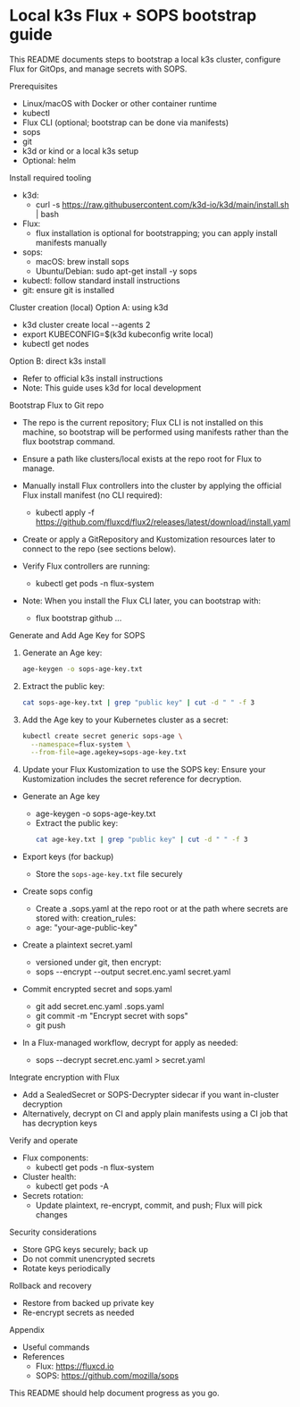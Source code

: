 # Local k3s Flux + SOPS bootstrap guide

This README documents steps to bootstrap a local k3s cluster, configure Flux for GitOps, and manage secrets with SOPS.

Prerequisites
- Linux/macOS with Docker or other container runtime
- kubectl
- Flux CLI (optional; bootstrap can be done via manifests)
- sops
- git
- k3d or kind or a local k3s setup
- Optional: helm

Install required tooling
- k3d:
  - curl -s https://raw.githubusercontent.com/k3d-io/k3d/main/install.sh | bash
- Flux:
  - flux installation is optional for bootstrapping; you can apply install manifests manually
- sops:
  - macOS: brew install sops
  - Ubuntu/Debian: sudo apt-get install -y sops
- kubectl: follow standard install instructions
- git: ensure git is installed

Cluster creation (local)
Option A: using k3d
- k3d cluster create local --agents 2
- export KUBECONFIG=$(k3d kubeconfig write local)
- kubectl get nodes

Option B: direct k3s install
- Refer to official k3s install instructions
- Note: This guide uses k3d for local development

Bootstrap Flux to Git repo
- The repo is the current repository; Flux CLI is not installed on this machine, so bootstrap will be performed using manifests rather than the flux bootstrap command.
- Ensure a path like clusters/local exists at the repo root for Flux to manage.
- Manually install Flux controllers into the cluster by applying the official Flux install manifest (no CLI required):
  - kubectl apply -f https://github.com/fluxcd/flux2/releases/latest/download/install.yaml
- Create or apply a GitRepository and Kustomization resources later to connect to the repo (see sections below).
- Verify Flux controllers are running:
  - kubectl get pods -n flux-system

- Note: When you install the Flux CLI later, you can bootstrap with:
  - flux bootstrap github ...

Generate and Add Age Key for SOPS

1. Generate an Age key:
   ```bash
   age-keygen -o sops-age-key.txt
   ```

2. Extract the public key:
   ```bash
   cat sops-age-key.txt | grep "public key" | cut -d " " -f 3
   ```

3. Add the Age key to your Kubernetes cluster as a secret:
   ```bash
   kubectl create secret generic sops-age \
     --namespace=flux-system \
     --from-file=age.agekey=sops-age-key.txt
   ```

4. Update your Flux Kustomization to use the SOPS key:
   Ensure your Kustomization includes the secret reference for decryption.
- Generate an Age key
  - age-keygen -o sops-age-key.txt
  - Extract the public key:
    ```bash
    cat age-key.txt | grep "public key" | cut -d " " -f 3
    ```
- Export keys (for backup)
  - Store the `sops-age-key.txt` file securely
- Create sops config
  - Create a .sops.yaml at the repo root or at the path where secrets are stored with:
creation_rules:
  - age: "your-age-public-key"
- Create a plaintext secret.yaml
  - versioned under git, then encrypt:
  - sops --encrypt --output secret.enc.yaml secret.yaml
- Commit encrypted secret and sops.yaml
  - git add secret.enc.yaml .sops.yaml
  - git commit -m "Encrypt secret with sops"
  - git push

- In a Flux-managed workflow, decrypt for apply as needed:
  - sops --decrypt secret.enc.yaml > secret.yaml

Integrate encryption with Flux
- Add a SealedSecret or SOPS-Decrypter sidecar if you want in-cluster decryption
- Alternatively, decrypt on CI and apply plain manifests using a CI job that has decryption keys

Verify and operate
- Flux components:
  - kubectl get pods -n flux-system
- Cluster health:
  - kubectl get pods -A
- Secrets rotation:
  - Update plaintext, re-encrypt, commit, and push; Flux will pick changes

Security considerations
- Store GPG keys securely; back up
- Do not commit unencrypted secrets
- Rotate keys periodically

Rollback and recovery
- Restore from backed up private key
- Re-encrypt secrets as needed

Appendix
- Useful commands
- References
  - Flux: https://fluxcd.io
  - SOPS: https://github.com/mozilla/sops

This README should help document progress as you go.
